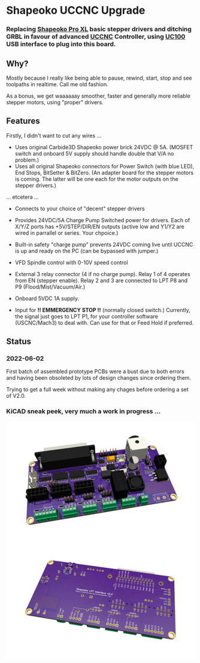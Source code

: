 # Shapeoko UCCNC Upgrade

### Replacing [Shapeoko Pro XL](https://shop.carbide3d.com/collections/machines/products/shapeoko-pro-cnc-router?variant=33007028797501) basic stepper drivers and ditching GRBL in favour of advanced [UCCNC](https://cncdrive.com/UCCNC.html) Controller, using [UC100](https://cncdrive.com/UC100.html) USB interface to plug into this board.

## Why?

Mostly because I really like being able to pause, rewind, start, stop and see toolpaths in realtime. Call me old fashion. 

As a bonus, we get waaaaaay smoother, faster and generally more reliable stepper motors, using "proper" drivers.

## Features

Firstly, I didn't want to cut any wires ...

- Uses original Carbide3D Shapeoko power brick 24VDC @ 5A. (MOSFET switch and onboard 5V supply should handle double that V/A no problem.)
- Uses all original Shapeoko connectors for Power Switch (with blue LED), End Stops, BitSetter & BitZero. (An adapter board for the stepper motors is coming. The latter will be one each for the motor outputs on the stepper drivers.)

... etcetera ...
- Connects to your choice of "decent" stepper drivers

- Provides 24VDC/5A Charge Pump Switched power for drivers. Each of X/Y/Z ports has +5V/STEP/DIR/EN outputs (active low and Y1/Y2 are wired in parrallel or series. Your chpoice.)

- Built-in safety "charge pump" prevents 24VDC coming live until UCCNC is up and ready on the PC (can be bypassed with jumper.)

- VFD Spindle control with 0-10V speed control

- External 3 relay connector (4 if no charge pump). Relay 1 of 4 operates from EN (stepper enable). Relay 2 and 3 are connected to LPT P8 and P9 (Flood/Mist/Vacuum/Air.)

- Onboard 5VDC 1A supply.

- Input for **!! EMMERGENCY STOP !!** (normally closed switch.) Currently, the signal just goes to LPT P1, for your controller software (USCNC/Mach3) to deal with. Can use for that or Feed Hold if preferred.

## Status
### 2022-06-02 

First batch of assembled prototype PCBs were a bust due to both errors and having been obsoleted by lots of design changes since ordering them.

Trying to get a full week without making any chages before ordering a set of V2.0.



### KiCAD sneak peek, very much a work in progress ...

<img width="1024" alt="Top_V2.0_WIP.png" src="https://github.com/gruvin/shapeoko-lpt/raw/master/images/Top_V2.0_WIP.png">

<img width="1024" alt="Bottom_V2.0_WIP.png" src="https://github.com/gruvin/shapeoko-lpt/raw/master/images/Bottom_V2.0_WIP.png">

